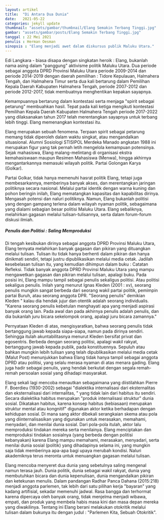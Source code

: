 ```yaml
---
layout: artikel
title:  "Di Antara Dua Dunia"
date:   2021-05-22
categories: jekyll update
thumbnail: "assets/gambar/thumbnail/Elang Semakin Terbang Tinggi.jpg"
gambar: "assets/gambar/posts/Elang Semakin Terbang Tinggi.jpg"
tanggal : 22 Mei 2021
penulis : Herman Oesman
sinopsis : "Elang menjadi awet dalam diskursus publik Maluku Utara."
---
```


Edi Langkara - biasa disapa dengan singkatan heroik : Elang, bukanlah nama asing dalam "panggung" aktivisme politik Maluku Utara. Dua periode <!--sambung-->sebagai anggota DPRD Provinsi Maluku Utara periode 2009-2014 dan periode 2014-2019 dengan daerah pemilihan : Tidore Kepulauan, Halmahera Tengah, dan Halmahera Timur serta dua kali bertarung dalam Pemilihan Kepala Daerah Kabupaten Halmahera Tengah, periode 2007-2012 dan periode 2012-2017, tidak membuatnya menghentikan kepakan sayapnya.

Kemampuannya bertarung dalam kontestasi serta menjaga "spirit sebagai petarung" membuahkan hasil. Tepat pada kali ketiga mengikuti kontestasi Pemilihan Kepala Daerah Kabupaten Halmahera Tengah periode 2017-2022 yang dilaksanakan tahun 2017 telah merentangkan sayapnya untuk terbang lebih tinggi. Elang memenangkan kontestasi itu.

Elang merupakan sebuah fenomena. Terpaan spirit sebagai petarung memang tidak diperoleh dalam waktu singkat, atau mengandalkan situasional. Alumni Sosiologi STISIPOL Merdeka Manado angkatan 1988 ini merupakan figur yang tak pernah letih mengelola kemampuan potensinya. Sejak mahasiswa, Elang malang-melintang di organisasi ekstra kemahasiswaan maupun Resimen Mahasiswa (Menwa), hingga akhirnya mengantarkannya memasuki wilayah politik. Partai Golongan Karya (Golkar).

Partai Golkar, tidak hanya memenuhi hasrat politik Elang, tetapi juga membesarkannya, memberinya banyak akses, dan merentangkan jaringan politiknya secara nasional. Melalui partai identik dengan warna kuning dan pohon beringin inilah, Elang mematangkan kapasitas dan kapabilitas dirinya. Mengasah potensi dan naluri politiknya. Namun, Elang bukanlah politisi yang dengan gampang terlena dalam wilayah nyaman politik, sebagaimana yang dialami sebagian besar politisi Maluku Utara. Elang sebaliknya, melahirkan gagasan melalui tulisan-tulisannya, serta dalam forum-forum diskusi ilmiah.

##### Penulis dan Politisi : Saling Memproduksi

Di tengah kesibukan dirinya sebagai anggota DPRD Provinsi Maluku Utara, Elang ternyata melahirkan banyak gagasan dan pikiran yang dituangkan melalui tulisan. Tulisan itu tidak hanya berhenti dalam pikiran dan hanya dinikmati sendiri, tetapi justru dipublikasikan melalui media cetak. Jadilah kesebelasan tulisan itu, yang kemudian dihimpun dalam buku : Catatan Refleksi. Tidak banyak anggota DPRD Provinsi Maluku Utara yang mampu mengawetkan gagasan dan pikiran melalui tulisan, apalagi buku. Pada posisi ini, Elang mampu tampil sebagai penulis sekaligus politisi. Atau politisi sekaligus penulis. Inilah yang menurut Ignas Kleden (2001 : xv), seorang penulis mungkin sangat berbeda dari seorang wakil partai politik, pemimpin partai Buruh, atau seorang anggota DPR. "Seorang penulis" demikian Kleden " kalau dia hendak jujur dan otentik adalah seorang individualis. "Karena seorang penulis kebetulan menghayati apa yang menjadi aspirasi banyak orang lain. Pada awal dan pada akhirnya penulis adalah penulis, dan dia bukanlah juru bicara sekelompok orang, apalagi juru bicara zamannya."

Pernyataan Kleden di atas, mengisyaratkan, bahwa seorang penulis tidak bertanggung jawab kepada siapa-siapa, namun pada dirinya sendiri. Sehingga itulah akuntabilitasnya menurut Kleden bersifat privat dan egosentris. Berbeda dengan seorang politisi, apalagi wakil rakyat, bertanggung jawab kepada publik, pada konstituennya. Sepuluh atau bahkan mungkin lebih tulisan yang telah dipublikasikan melalui media cetak (Malut Post) menunjukkan bahwa Elang tidak hanya tampil sebagai anggota DPRD atau politisi, yang selalu merasa nyaman di atas menara gading. Elang juga hadir sebagai penulis, yang hendak berkutat dengan segala remah-remah persoalan sosial yang dihadapi masyarakat.

Elang sekali lagi mencoba menautkan sebagaimana yang diistilahkan Pierre F. Boerdieu (1930-2002) sebagai "dialektika internalisasi dari eksternalitas dan eksternalisasi dari internalitas, " yang tidak lain dari habitus itu sendiri. Secara dialektika habitus merupakan "produk internalisasi struktur" dunia sosial. Dikatakan habitus, karena konsep habitus (kebiasaan) merupakan struktur mental atau kongnitif" digunakan aktor ketika berhadapan dengan kehidupan sosial. Di mana sang aktor dibekali serangkaian skema atau pola yang diinternalisasikan yang digunakan untuk merasakan, memahami, menyadari, dan menilai dunia sosial. Dari pola-pola itulah, aktor lalu memproduksi tindakan mereka serta menilainya. Elang menciptakan dan memproduksi tindakan sosialnya (yang berbeda dengan politisi kebanyakan) karena Elang mampu memahami, merasakan, menyadari, serta menilai dunia sosial (politik) yang dihadapinya selama ini, yang mungkin saja tidak memberinya apa-apa bagi upaya merubah kondisi. Naluri akademiknya terus meronta untuk menuangkan gagasan melalui tulisan.

Elang mencoba menyeret dua dunia yang sebetulnya saling mengenal namun terasa jauh. Dunia politik, dunia sebagai wakil rakyat, dunia yang membutuhkan bicara dan dunia kepenulisan, dunia mengandalkan pikiran dan ketekunan menulis. Dalam pandangan Radhar Panca Dahana (2015:218) menjadi anggota parlemen, tak lebih dari satu pilihan kerja "bayaran" yang kadang artifisial, sekadar memenuhi jadwal. Rasa bangga dan terhormat karena dipercaya oleh banyak orang, tidak menjelma menjadi wibawa, empati, dan produk yang membela habis masa kini dan masa depan mereka yang diwakilinya. Tentang ini Elang berani melakukan otokritik melalui tulisan dalam bukunya itu dengan judul : "Parlemen Kita, Sebuah Otokritik".
